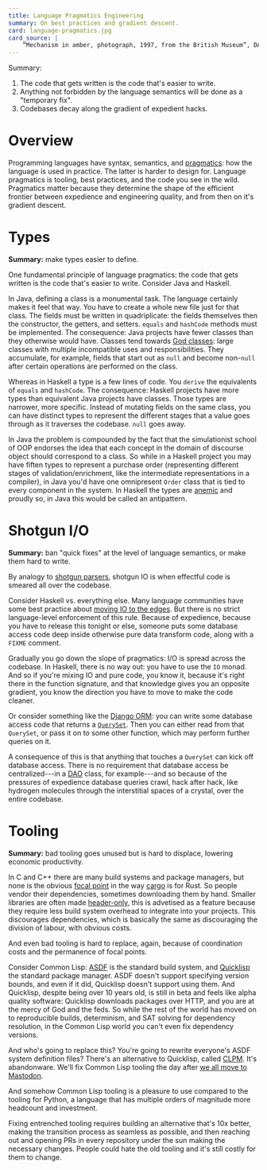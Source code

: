 ```yaml
---
title: Language Pragmatics Engineering
summary: On best practices and gradient descent.
card: language-pragmatics.jpg
card_source: |
    “Mechanism in amber, photograph, 1997, from the British Museum”, DALL-E, June 2022.
---
```


Summary:

1. The code that gets written is the code that's easier to write.
2. Anything not forbidden by the language semantics will be done as a "temporary
   fix".
2. Codebases decay along the gradient of expedient hacks.

# Overview

Programming languages have syntax, semantics, and [pragmatics][pragma]: how the
language is used in practice. The latter is harder to design for. Language
pragmatics is tooling, best practices, and the code you see in the
wild. Pragmatics matter because they determine the shape of the efficient
frontier between expedience and engineering quality, and from then on it's
gradient descent.

[pragma]: https://en.wikipedia.org/wiki/Pragmatics

# Types

**Summary:** make types easier to define.

One fundamental principle of language pragmatics: the code that gets written is
the code that's easier to write. Consider Java and Haskell.

In Java, defining a class is a monumental task. The language certainly makes it
feel that way. You have to create a whole new file just for that class. The
fields must be written in quadriplicate: the fields themselves then the
constructor, the getters, and setters. `equals` and `hashCode` methods must be
implemented. The consequence: Java projects have fewer classes than they
otherwise would have. Classes tend towards [God classes][god]: large classes
with multiple incompatible uses and responsibilities. They accumulate, for
example, fields that start out as `null` and become non-`null` after certain
operations are performed on the class.

[god]: https://en.wikipedia.org/wiki/God_object

Whereas in Haskell a type is a few lines of code. You `derive` the equivalents
of `equals` and `hashCode`. The consequence: Haskell projects have more types
than equivalent Java projects have classes. Those types are narrower, more
specific. Instead of mutating fields on the same class, you can have distinct
types to represent the different stages that a value goes through as it
traverses the codebase. `null` goes away.

In Java the problem is compounded by the fact that the simulationist school of
OOP endorses the idea that each concept in the domain of discourse object should
correspond to a class. So while in a Haskell project you may have fiften types
to represent a purchase order (representing different stages of
validation/enrichment, like the intermediate representations in a compiler), in
Java you'd have one omnipresent `Order` class that is tied to every component in
the system. In Haskell the types are [anemic][anemia] and proudly so, in Java
this would be called an antipattern.

[anemia]: https://martinfowler.com/bliki/AnemicDomainModel.html

# Shotgun I/O

**Summary:** ban "quick fixes" at the level of language semantics, or make them
hard to write.

By analogy to [shotgun parsers][shotgun], shotgun IO is when effectful code is
smeared all over the codebase.

[shotgun]: http://langsec.org/papers/langsec-cwes-secdev2016.pdf

Consider Haskell vs. everything else. Many language communities have some best
practice about [moving IO to the edges][edge]. But there is no strict
language-level enforcement of this rule. Because of expedience, because you have
to release this tonight or else, someone puts some database access code deep
inside otherwise pure data transform code, along with a `FIXME` comment.

[edge]: http://eweise.com/post/sideeffects/

Gradually you go down the slope of pragmatics: I/O is spread across the
codebase. In Haskell, there is no way out: you have to use the `IO` monad. And
so if you're mixing IO and pure code, you know it, because it's right there in
the function signature, and that knowledge gives you an opposite gradient, you
know the direction you have to move to make the code cleaner.

Or consider something like the [Django ORM][django]: you can write some database
access code that returns a [`QuerySet`][qs]. Then you can either read from that
`QuerySet`, or pass it on to some other function, which may perform further
queries on it.

[django]: https://docs.djangoproject.com/en/4.2/topics/db/
[qs]: https://docs.djangoproject.com/en/4.2/ref/models/querysets/

A consequence of this is that anything that touches a `QuerySet` can kick off
database access. There is no requirement that database access be
centralized---in a [DAO][dao] class, for example---and so because of the
pressures of expedience database queries crawl, hack after hack, like hydrogen
molecules through the interstitial spaces of a crystal, over the entire
codebase.

[dao]: https://en.wikipedia.org/wiki/Data_access_object

# Tooling

**Summary:** bad tooling goes unused but is hard to displace, lowering economic
productivity.

In C and C++ there are many build systems and package managers, but none is the
obvious [focal point][fp] in the way [cargo][cargo] is for Rust. So people
vendor their dependencies, sometimes downloading them by hand. Smaller libraries
are often made [header-only][header], this is advetised as a feature because
they require less build system overhead to integrate into your projects. This
discourages dependencies, which is basically the same as discouraging the
division of labour, with obvious costs.

[fp]: https://en.wikipedia.org/wiki/Focal_point_(game_theory)
[cargo]: https://doc.rust-lang.org/cargo/
[header]: https://en.wikipedia.org/wiki/Header-only

And even bad tooling is hard to replace, again, because of coordination costs
and the permanence of focal points.

Consider Common Lisp: [ASDF][asdf] is the standard build system, and
[Quicklisp][ql] the standard package manager. ASDF doesn't support specifying
version bounds, and even if it did, Quicklisp doesn't support using them. And
Quicklisp, despite being over 10 years old, is still in beta and feels like
alpha quality software: Quicklisp downloads packages over HTTP, and you are at
the mercy of God and the feds. So while the rest of the world has moved on to
reproducible builds, determinism, and SAT solving for dependency resolution, in
the Common Lisp world you can't even fix dependency versions.

And who's going to replace this? You're going to rewrite everyone's ASDF system
definition files? There's an alternative to Quicklisp, called [CLPM][clpm]. It's
abandonware. We'll fix Common Lisp tooling the day after [we all move to
Mastodon][masto].

[masto]: /article/youre-not-going-anywhere

And somehow Common Lisp tooling is a pleasure to use compared to the tooling for
Python, a language that has multiple orders of magnitude more headcount and
investment.

Fixing entrenched tooling requires building an alternative that's 10x better,
making the transition process as seamless as possible, and then reaching out and
opening PRs in every repository under the sun making the necessary
changes. People could hate the old tooling and it's still costly for them to
change.

[asdf]: https://asdf.common-lisp.dev/
[ql]: https://www.quicklisp.org/beta/
[clpm]: https://www.clpm.dev/
